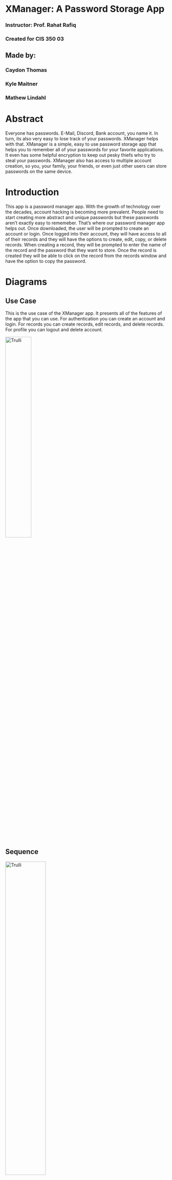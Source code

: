 # XManager: A Password Storage App
### Instructor: Prof. Rahat Rafiq
### Created for CIS 350 03
## Made by:
### Caydon Thomas
### Kyle Maitner
### Mathew Lindahl

# Abstract
Everyone has passwords. E-Mail, Discord, Bank account, you name it. In turn, its also very easy to lose track of your passwords. XManager helps with that. XManager is a simple, easy to use password storage app that helps you to 
remember all of your passwords for your favorite applications. It even has some helpful encryption to keep out pesky thiefs who try to steal your passwords. XManager also has access to multiple account creation, so you, your family, your
friends, or even just other users can store passwords on the same device.

# Introduction
This app is a password manager app. With the growth of technology over the decades, account hacking is becoming more prevalent. People need to start creating more abstract and unique passwords but these passwords aren’t exactly easy to rememeber. That’s where our password manager app helps out. Once downloaded, the user will be prompted to create an account or login. Once logged into their account, they will have access to all of their records and they will have the options to create, edit, copy, or delete records. When creating a record, they will be prompted to enter the name of the record and the password that they want to store. Once the record is created they will be able to click on the record from the records window and have the option to copy the password.

# Diagrams
## Use Case

This is the use case of the XManager app. It presents all of the features of the app that you can use. For authentication you can create an account and login. For records you can create records, edit records, and delete records. For profile you can logout and delete account.

<p align="center">
  
  <img src="https://cdn.discordapp.com/attachments/486014885080334367/1183540544543137933/image.png?ex=6588b506&is=65764006&hm=c84fb6fcf29c0c155cbdb5fb77f614bf6a3ef09006df2cc17fdb4f9a2f5c9d61&" alt="Trulli"
    style="width:40%">
    
</p>

## Sequence

<p align="center">
  
  <img src="https://cdn.discordapp.com/attachments/486014885080334367/1159313205026357268/image.png?ex=6530918f&is=651e1c8f&hm=89601473fb0065837f4b49c21eba22853c68522e13d2af6effa7ebf9034aa1b7&" alt="Trulli"
style="width:50%">

</p>

## Class

In the class diagram we have 4 classes: App, Records, Profile, and Authentication. App class handles most of the UI. Records class handles all of the record functions such as create record, edit record, and delete record. Profile class handles all of the functions in the profile window, such as the logout and delete account functions. Lastly, the Authentication class handles all authentication, such as account creation, login, and account deletion verification.

<p align="center">
  
  <img src="https://cdn.discordapp.com/attachments/1147261091508932728/1183623810218467439/image.png?ex=65890293&is=65768d93&hm=03382672b56cf024646017d6cc743080fd7903f39efe6b5424d75b03b80d86c9&" alt="Trulli"
style="width:70%">

</p>

# User Guide

## Home window

<p align="center">
  
  <img src="https://cdn.discordapp.com/attachments/486014885080334367/1178714493384130670/image.png?ex=6577266a&is=6564b16a&hm=aa5d64d366648127773c96244dfd052e822e2e5beeed372d9881ccf95f1a12c9&" alt="Trulli"
style="width:50%">

</p>

## Registration

User is requirement to create an account when using the app. The username may only contain letters and numbers. The passwords needs to be at least 8 characters in length, and must contain at least 1 lowercase letter, uppercase letter, number and special character. If some requirements are not met, the app will display a pop-up to show what requirements still need to be met.

<p align="center">

  <img src="https://cdn.discordapp.com/attachments/486014885080334367/1182770445959823390/image.png?ex=6585e7d1&is=657372d1&hm=bf55e699d1c4a81d1a4245084792464457307fa3f06022ac419f8c5db26dba46&" alt="Trulli"
  style="width:45%"> 
  <img src="https://cdn.discordapp.com/attachments/486014885080334367/1182770669835014236/image.png?ex=6585e806&is=65737306&hm=c73673cde979dee9925ca5cdfb36001849d960e57565961decb291f48653dc5a&" alt="Trulli"
  style="width:45%"> 

</p>

## Home window with user account

When an account has been successfully created, it will navigate the user back to the home window and the user may select the account to log in.

<figure>
<img src="https://cdn.discordapp.com/attachments/486014885080334367/1178752884800761957/image.png?ex=65774a2b&is=6564d52b&hm=021bd9df228927f8821760b65bd3bc6a4fd19ce3be730947e5294cd4df750730&" alt="Trulli"
style="width:50%">
<figcaption align = "center"><b>

</b></figcaption>
</figure>

## Log in

When logging into an account the user is required to input the password to log in. There is a toggle button next to the text box that allows the user to show or hide the password.

<p align="center">
  
  <img src="https://cdn.discordapp.com/attachments/486014885080334367/1178753345289211996/image.png?ex=65774a99&is=6564d599&hm=d54e9e36cb982852c237b92e93d6ef28afa94fff6867d863af6368013dd878a5&" alt="Trulli"
  style="width:45%">
  <img src="https://cdn.discordapp.com/attachments/486014885080334367/1178753426222497822/image.png?ex=65774aac&is=6564d5ac&hm=9455c7c4437207c7159909fdfc5fb42b23dc3766814edb73ada33436ea963c2e&" alt="Trulli"
  style="width:45%">

</p>

## Records

When the user logs in they will be navigated to the records window. If the user has no records, that window will be emtpy.

<figure>
<img src="https://cdn.discordapp.com/attachments/486014885080334367/1178753572930859028/image.png?ex=65774acf&is=6564d5cf&hm=323fa3d00cce8da145cbb202d3fdd0442eb8e4d71b1cd442ca258c15d8c20fea&" alt="Trulli"
style="width:50%">
<figcaption align = "center"><b>

</b></figcaption>
</figure>

## Creating a record

When the user clicks the add button, a window pops up allowing the user to input the record information. Each record must have a title to display what the record is. The username and passwords fields are the account information you are storing. For example, if the user wants to store an email record, they will input the email and email password into the username and password fields respectively.

<p align="center">
  
  <img src="https://cdn.discordapp.com/attachments/486014885080334367/1179648011299725434/b22fb5835afc8d34f90d6319bfdd4a08.png?ex=657a8bd2&is=656816d2&hm=a9e9b6180f3535ef4dfb9dbef7855386bf5077dce8c7d0f1e773d9fd743d0375&" alt="Trulli"
  style="width:45%">
  <img src="https://cdn.discordapp.com/attachments/486014885080334367/1179648358399348776/796d95b05b567b64af0e6cbeeda708ee.png?ex=657a8c25&is=65681725&hm=769c9044d078ac0a768c4a1898762ead2d73d07b18b2c09679596db3a8df882f&" alt="Trulli"
  style="width:45%">

</p>

## Accessing a record

When a record is successfuly created, it will be displayed at the top of the screen. When the user clicks on a record, it will display the encrypted record information. When the user clicks on either of the copy buttons, it will copy either the username or password respectively. It will decrypt the ciphertext and add the plaintext to your clipboard so that you can paste it where needed.

<p align="center">
  
  <img src="https://cdn.discordapp.com/attachments/486014885080334367/1178753818339586078/image.png?ex=65774b0a&is=6564d60a&hm=0d01271f434db071ab71298dad5510cd6046faafffc0a0693e7a03e7c84fbdec&" alt="Trulli"
  style="width:45%">
  <img src="https://cdn.discordapp.com/attachments/486014885080334367/1182775372559949894/image.png?ex=6585ec67&is=65737767&hm=6a7bfb06207968e0585378a43622aa2f8fb6f3f144ce90b7988dd37fdebe661f&" alt="Trulli"
  style="width:45%">

</p>

## Profile

When the user clicks on the profile icon, the profile window will be displayed. The user may set a profile picture, logout, or delete their account.

</b></figcaption>
</figure>

<p align="center">
  
  <img src="https://cdn.discordapp.com/attachments/486014885080334367/1182771238129635408/image.png?ex=6585e88d&is=6573738d&hm=389405bb1f347e6930dc98123542b96b7a1ac8e7d76202f7f2666a75b722993a&" alt="Trulli"
  style="width:45%">
  <img src="https://cdn.discordapp.com/attachments/486014885080334367/1182771142872809562/image.png?ex=6585e877&is=65737377&hm=f4ce00048d44445b0f3ae70d046c1c9e49912cbd975df5de3dba5631b0c157d6&" alt="Trulli"
  style="width:45%">
  <img src="https://cdn.discordapp.com/attachments/486014885080334367/1182770940111749220/image.png?ex=6585e846&is=65737346&hm=e234fe0272cd52c422a3182df7a4570fe285e667e9d3a1af04a56947937b8cf0&" alt="Trulli"
  style="width:45%">
  

</p>

